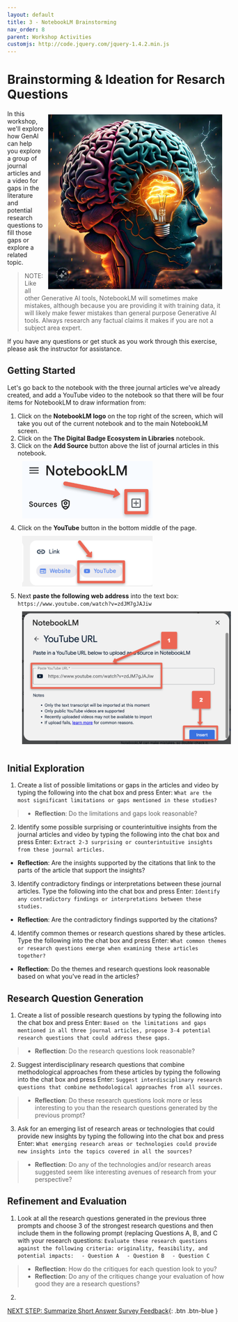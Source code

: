 ```yaml
---
layout: default
title: 3 - NotebookLM Brainstorming
nav_order: 8
parent: Workshop Activities
customjs: http://code.jquery.com/jquery-1.4.2.min.js
--- 
```

# Brainstorming & Ideation for Resarch Questions
<img src="images/nblm-brain-storm.jpeg" style="float:right;width:400px;padding:10px;" alt="Brainstorm visualization">
In this workshop, we'll explore how GenAI can help you explore a group of journal articles and a video for gaps in the literature and potential research questions to fill those gaps or explore a related topic. 

> NOTE: Like all other Generative AI tools, NotebookLM will sometimes make mistakes, although because you are providing it with training data, it will likely make fewer mistakes than general purpose Generative AI tools. Always research any factual claims it makes if you are not a subject area expert. 

If you have any questions or get stuck as you work through this exercise, please ask the instructor for assistance.

## Getting Started
Let's go back to the notebook with the three journal articles we've already created, and add a YouTube video to the notebook so that there will be four items for NotebookLM to draw information from:

1. Click on the **NotebookLM logo** on the top right of the screen, which will take you out of the current notebook and to the main NotebookLM screen.
2. Click on the **The Digital Badge Ecosystem in Libraries** notebook.
4. Click on the **Add Source** button above the list of journal articles in this notebook.<br>
<img src="images/nblm-new-source.png" style="width:300px;padding:10px;" alt="Adding a new source document to NotebookLM"><br>
5. Click on the **YouTube** button in the bottom middle of the page.<br>
<img src="images/nblm-new-youtube.png" style="width:300px;padding:10px;" alt="Adding a YouTube video to a NotebookLM notebook"><br>
7. Next **paste the following web address** into the text box: ```https://www.youtube.com/watch?v=zdJM7gJAJiw```<br>
<img src="images/nblm-youtube-url.png" style="width:600px;padding:10px;" alt="Adding a YouTube URL"><br>

## Initial Exploration  
1. Create a list of possible limitations or gaps in the articles and video by typing the following into the chat box and press Enter: ```What are the most significant limitations or gaps mentioned in these studies?```
  > - **Reflection**: Do the limitations and gaps look reasonable?
2. Identify some possible surprising or counterintuitive insights from the journal articles and video by typing the following into the chat box and press Enter: ```Extract 2-3 surprising or counterintuitive insights from these journal articles.```
  - **Reflection**: Are the insights supported by the citations that link to the parts of the article that support the insights?
3. Identify contradictory findings or interpretations between these journal articles. Type the following into the chat box and press Enter: ```Identify any contradictory findings or interpretations between these studies.```
  - **Reflection**: Are the contradictory findings supported by the citations?
4. Identify common themes or research questions shared by these articles. Type the following into the chat box and press Enter: ```What common themes or research questions emerge when examining these articles together?```
  - **Reflection**: Do the themes and research questions look reasonable based on what you've read in the articles?

## Research Question Generation  
1. Create a list of possible research questions by typing the following into the chat box and press Enter: ```Based on the limitations and gaps mentioned in all three journal articles, propose 3-4 potential research questions that could address these gaps.```
  > - **Reflection**: Do the research questions look reasonable?
2. Suggest interdisciplinary research questions that combine methodological approaches from these articles by typing the following into the chat box and press Enter: ```Suggest interdisciplinary research questions that combine methodological approaches from all sources.```
  > - **Reflection**: Do these research questions look more or less interesting to you than the research questions generated by the previous prompt?
3. Ask for an emerging list of research areas or technologies that could provide new insights by typing the following into the chat box and press Enter: ```What emerging research areas or technologies could provide new insights into the topics covered in all the sources?```
  > - **Reflection**: Do any of the technologies and/or research areas suggested seem like interesting avenues of research from your perspective?

## Refinement and Evaluation
1. Look at all the research questions generated in the previous three prompts and choose 3 of the strongest research questions and then include them in the following prompt (replacing Questions A, B, and C with your research questions:
```Evaluate these research questions against the following criteria: originality, feasibility, and potential impacts:```
```  - Question A```
```  - Question B```
```  - Question C```
  > - **Reflection**: How do the critiques for each question look to you?
  > - **Reflection**: Do any of the critiques change your evaluation of how good they are a research questions?
2. 

[NEXT STEP: Summarize Short Answer Survey Feedback](nblm-summarize-survey-text.html){: .btn .btn-blue }
